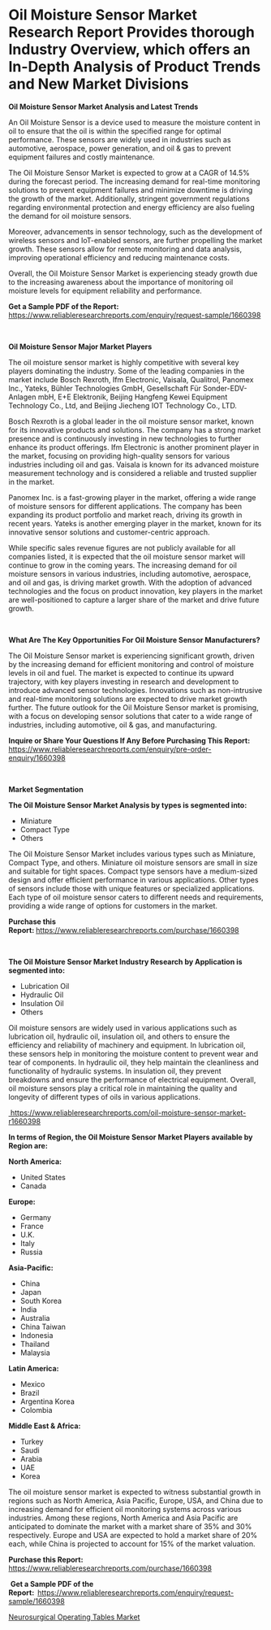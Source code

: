 <p><h1>Oil Moisture Sensor Market Research Report Provides thorough Industry Overview, which offers an In-Depth Analysis of Product Trends and New Market Divisions</h1></p><p><strong>Oil Moisture Sensor Market Analysis and Latest Trends</strong></p>
<p><p>An Oil Moisture Sensor is a device used to measure the moisture content in oil to ensure that the oil is within the specified range for optimal performance. These sensors are widely used in industries such as automotive, aerospace, power generation, and oil & gas to prevent equipment failures and costly maintenance.</p><p>The Oil Moisture Sensor Market is expected to grow at a CAGR of 14.5% during the forecast period. The increasing demand for real-time monitoring solutions to prevent equipment failures and minimize downtime is driving the growth of the market. Additionally, stringent government regulations regarding environmental protection and energy efficiency are also fueling the demand for oil moisture sensors.</p><p>Moreover, advancements in sensor technology, such as the development of wireless sensors and IoT-enabled sensors, are further propelling the market growth. These sensors allow for remote monitoring and data analysis, improving operational efficiency and reducing maintenance costs.</p><p>Overall, the Oil Moisture Sensor Market is experiencing steady growth due to the increasing awareness about the importance of monitoring oil moisture levels for equipment reliability and performance.</p></p>
<p><strong>Get a Sample PDF of the Report:&nbsp;</strong> <a href="https://www.reliableresearchreports.com/enquiry/request-sample/1660398">https://www.reliableresearchreports.com/enquiry/request-sample/1660398</a></p>
<p>&nbsp;</p>
<p><strong>Oil Moisture Sensor Major Market Players</strong></p>
<p><p>The oil moisture sensor market is highly competitive with several key players dominating the industry. Some of the leading companies in the market include Bosch Rexroth, Ifm Electronic, Vaisala, Qualitrol, Panomex Inc., Yateks, Bühler Technologies GmbH, Gesellschaft Für Sonder-EDV-Anlagen mbH, E+E Elektronik, Beijing Hangfeng Kewei Equipment Technology Co., Ltd, and Beijing Jiecheng IOT Technology Co., LTD.</p><p>Bosch Rexroth is a global leader in the oil moisture sensor market, known for its innovative products and solutions. The company has a strong market presence and is continuously investing in new technologies to further enhance its product offerings. Ifm Electronic is another prominent player in the market, focusing on providing high-quality sensors for various industries including oil and gas. Vaisala is known for its advanced moisture measurement technology and is considered a reliable and trusted supplier in the market.</p><p>Panomex Inc. is a fast-growing player in the market, offering a wide range of moisture sensors for different applications. The company has been expanding its product portfolio and market reach, driving its growth in recent years. Yateks is another emerging player in the market, known for its innovative sensor solutions and customer-centric approach.</p><p>While specific sales revenue figures are not publicly available for all companies listed, it is expected that the oil moisture sensor market will continue to grow in the coming years. The increasing demand for oil moisture sensors in various industries, including automotive, aerospace, and oil and gas, is driving market growth. With the adoption of advanced technologies and the focus on product innovation, key players in the market are well-positioned to capture a larger share of the market and drive future growth.</p></p>
<p>&nbsp;</p>
<p><strong>What Are The Key Opportunities For Oil Moisture Sensor Manufacturers?</strong></p>
<p><p>The Oil Moisture Sensor market is experiencing significant growth, driven by the increasing demand for efficient monitoring and control of moisture levels in oil and fuel. The market is expected to continue its upward trajectory, with key players investing in research and development to introduce advanced sensor technologies. Innovations such as non-intrusive and real-time monitoring solutions are expected to drive market growth further. The future outlook for the Oil Moisture Sensor market is promising, with a focus on developing sensor solutions that cater to a wide range of industries, including automotive, oil & gas, and manufacturing.</p></p>
<p><strong>Inquire or Share Your Questions If Any Before Purchasing This Report:</strong> <a href="https://www.reliableresearchreports.com/enquiry/pre-order-enquiry/1660398">https://www.reliableresearchreports.com/enquiry/pre-order-enquiry/1660398</a></p>
<p>&nbsp;</p>
<p><strong>Market Segmentation</strong></p>
<p><strong>The Oil Moisture Sensor Market Analysis by types is segmented into:</strong></p>
<p><ul><li>Miniature</li><li>Compact Type</li><li>Others</li></ul></p>
<p><p>The Oil Moisture Sensor Market includes various types such as Miniature, Compact Type, and others. Miniature oil moisture sensors are small in size and suitable for tight spaces. Compact type sensors have a medium-sized design and offer efficient performance in various applications. Other types of sensors include those with unique features or specialized applications. Each type of oil moisture sensor caters to different needs and requirements, providing a wide range of options for customers in the market.</p></p>
<p><strong>Purchase this Report:&nbsp;</strong><a href="https://www.reliableresearchreports.com/purchase/1660398">https://www.reliableresearchreports.com/purchase/1660398</a></p>
<p>&nbsp;</p>
<p><strong>The Oil Moisture Sensor Market Industry Research by Application is segmented into:</strong></p>
<p><ul><li>Lubrication Oil</li><li>Hydraulic Oil</li><li>Insulation Oil</li><li>Others</li></ul></p>
<p><p>Oil moisture sensors are widely used in various applications such as lubrication oil, hydraulic oil, insulation oil, and others to ensure the efficiency and reliability of machinery and equipment. In lubrication oil, these sensors help in monitoring the moisture content to prevent wear and tear of components. In hydraulic oil, they help maintain the cleanliness and functionality of hydraulic systems. In insulation oil, they prevent breakdowns and ensure the performance of electrical equipment. Overall, oil moisture sensors play a critical role in maintaining the quality and longevity of different types of oils in various applications.</p></p>
<p><a href="https://www.reliableresearchreports.com/oil-moisture-sensor-market-r1660398">&nbsp;https://www.reliableresearchreports.com/oil-moisture-sensor-market-r1660398</a></p>
<p><strong>In terms of Region, the Oil Moisture Sensor Market Players available by Region are:</strong></p>
<p>
    <p> <strong> North America: </strong>
        <ul>
            <li>United States</li>
            <li>Canada</li>
        </ul>
        </p> 
    <p> <strong> Europe: </strong>
        <ul>
            <li>Germany</li>
            <li>France</li>
            <li>U.K.</li>
            <li>Italy</li>
            <li>Russia</li>
        </ul>
        </p> 
    <p> <strong> Asia-Pacific: </strong>
        <ul>
            <li>China</li>
            <li>Japan</li>
            <li>South Korea</li>
            <li>India</li>
            <li>Australia</li>
            <li>China Taiwan</li>
            <li>Indonesia</li>
            <li>Thailand</li>
            <li>Malaysia</li>
        </ul>
        </p> 
    <p> <strong> Latin America: </strong>
        <ul>
            <li>Mexico</li>
            <li>Brazil</li>
            <li>Argentina Korea</li>
            <li>Colombia</li>
        </ul>
        </p> 
    <p> <strong> Middle East & Africa: </strong>
        <ul>
            <li>Turkey</li>
            <li>Saudi</li>
            <li>Arabia</li>
            <li>UAE</li>
            <li>Korea</li>
        </ul>
    </p>
    </p>
<p><p>The oil moisture sensor market is expected to witness substantial growth in regions such as North America, Asia Pacific, Europe, USA, and China due to increasing demand for efficient oil monitoring systems across various industries. Among these regions, North America and Asia Pacific are anticipated to dominate the market with a market share of 35% and 30% respectively. Europe and USA are expected to hold a market share of 20% each, while China is projected to account for 15% of the market valuation.</p></p>
<p><strong>Purchase this Report: </strong><a href="https://www.reliableresearchreports.com/purchase/1660398">https://www.reliableresearchreports.com/purchase/1660398</a></p>
<p>&nbsp;<strong>Get a Sample PDF of the Report:&nbsp;&nbsp;</strong><a href="https://www.reliableresearchreports.com/enquiry/request-sample/1660398">https://www.reliableresearchreports.com/enquiry/request-sample/1660398</a></p>
<p><strong></strong></p>
<p><p><a href="https://meowing-lemming-dd3.notion.site/Neurosurgical-Operating-Tables-Market-Research-Report-Its-History-and-Forecast-2024-to-2031-967e32aab11e4b94abd94ec90bb583e6">Neurosurgical Operating Tables Market</a></p></p>